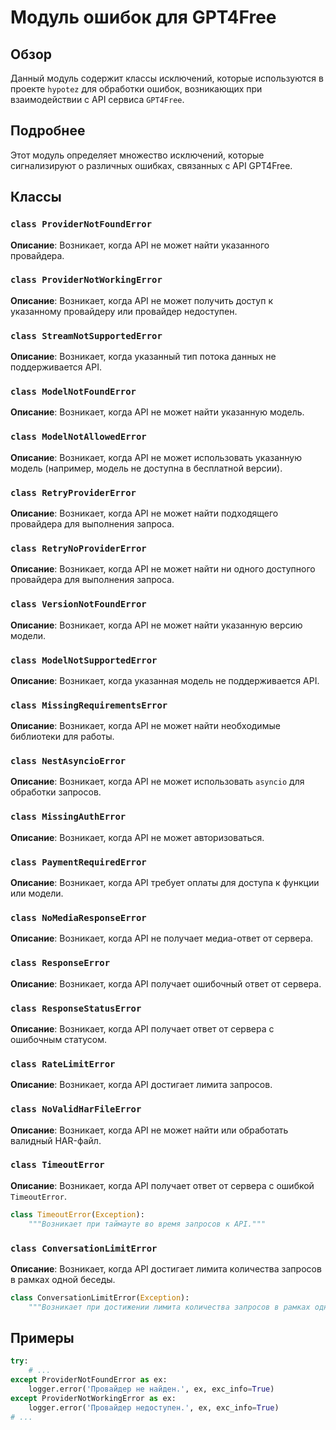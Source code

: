 # Модуль ошибок для GPT4Free

## Обзор

Данный модуль содержит классы исключений, которые используются в проекте `hypotez` для обработки ошибок, возникающих при взаимодействии с API сервиса `GPT4Free`.

## Подробнее

Этот модуль определяет множество исключений, которые сигнализируют о различных ошибках, связанных с API GPT4Free. 

## Классы

### `class ProviderNotFoundError`

**Описание**: Возникает, когда API не может найти указанного провайдера.

### `class ProviderNotWorkingError`

**Описание**: Возникает, когда API не может получить доступ к указанному провайдеру или провайдер недоступен.

### `class StreamNotSupportedError`

**Описание**: Возникает, когда указанный тип потока данных не поддерживается API.

### `class ModelNotFoundError`

**Описание**: Возникает, когда API не может найти указанную модель.

### `class ModelNotAllowedError`

**Описание**: Возникает, когда API не может использовать указанную модель (например, модель не доступна в бесплатной версии).

### `class RetryProviderError`

**Описание**: Возникает, когда API не может найти подходящего провайдера для выполнения запроса.

### `class RetryNoProviderError`

**Описание**: Возникает, когда API не может найти ни одного доступного провайдера для выполнения запроса.

### `class VersionNotFoundError`

**Описание**: Возникает, когда API не может найти указанную версию модели.

### `class ModelNotSupportedError`

**Описание**: Возникает, когда указанная модель не поддерживается API.

### `class MissingRequirementsError`

**Описание**: Возникает, когда API не может найти необходимые библиотеки для работы.

### `class NestAsyncioError`

**Описание**: Возникает, когда API не может использовать `asyncio` для обработки запросов.

### `class MissingAuthError`

**Описание**: Возникает, когда API не может авторизоваться.

### `class PaymentRequiredError`

**Описание**: Возникает, когда API требует оплаты для доступа к функции или модели.

### `class NoMediaResponseError`

**Описание**: Возникает, когда API не получает медиа-ответ от сервера.

### `class ResponseError`

**Описание**: Возникает, когда API получает ошибочный ответ от сервера.

### `class ResponseStatusError`

**Описание**: Возникает, когда API получает ответ от сервера с ошибочным статусом.

### `class RateLimitError`

**Описание**: Возникает, когда API достигает лимита запросов.

### `class NoValidHarFileError`

**Описание**: Возникает, когда API не может найти или обработать валидный HAR-файл.

### `class TimeoutError`

**Описание**: Возникает, когда API получает ответ от сервера с ошибкой `TimeoutError`.

```python
class TimeoutError(Exception):
    """Возникает при таймауте во время запросов к API."""
```

### `class ConversationLimitError`

**Описание**: Возникает, когда API достигает лимита количества запросов в рамках одной беседы.

```python
class ConversationLimitError(Exception):
    """Возникает при достижении лимита количества запросов в рамках одной беседы с помощью API."""
```

## Примеры

```python
try:
    # ...
except ProviderNotFoundError as ex:
    logger.error('Провайдер не найден.', ex, exc_info=True)
except ProviderNotWorkingError as ex:
    logger.error('Провайдер недоступен.', ex, exc_info=True)
# ...